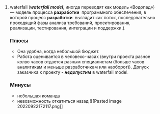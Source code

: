 1.  waterfall (_**waterfall model**_, иногда переводят как модель «Водопад») — модель процесса **разработки**  программного обеспечения, в которой процесс **разработки**  выглядит как поток, последовательно проходящий фазы анализа требований, проектирования, реализации, тестирования, интеграции и поддержки.).
    
    ### Плюсы
    
    -   Она удобна, когда небольшой бюджет.
    -   Работа оценивается в человеко-часах (внутри проекта разное колво часов отдается разным специалистам (больше часов аналитикам и меньше разработчикам или наоборот)). Допуск заказчика к проекту - _**недопустим**_ в waterfall model.
    
    ### Минусы
    
    -   небольшая команда
    -   невозможность откатиться назад
![[Pasted image 20220922172117.png]]